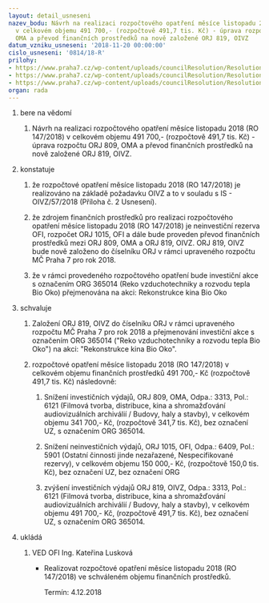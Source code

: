 ```yaml
---
layout: detail_usneseni
nazev_bodu: Návrh na realizaci rozpočtového opatření měsíce listopadu 2018 (RO 147/2018)
  v celkovém objemu 491 700,- (rozpočtově 491,7 tis. Kč) - úprava rozpočtu ORJ 809,
  OMA a převod finančních prostředků na nově založené ORJ 819, OIVZ
datum_vzniku_usneseni: '2018-11-20 00:00:00'
cislo_usneseni: '0814/18-R'
prilohy:
- https://www.praha7.cz/wp-content/uploads/councilResolution/Resolutions/30370/export/Duvodovazprava~407332.docx
- https://www.praha7.cz/wp-content/uploads/councilResolution/Resolutions/30370/export/IS_OIVZ_57_2018_BIOOKO~407331.doc
- https://www.praha7.cz/wp-content/uploads/councilResolution/Resolutions/30370/export/export~408010.pdf
organ: rada
---
```

<ol class="urzList_view" id="urzList">
<li id="" class="urzClass1"><span name="1">bere na vědomí</span> 
<ol class="urzOlClass">
<li id="" class="urzClass2" style="TEXT-ALIGN: left"><span><p>Návrh na realizaci rozpočtového opatření měsíce listopadu 2018 (RO 147/2018) v celkovém objemu 491 700,- (rozpočtově 491,7 tis. Kč) - úprava rozpočtu ORJ 809, OMA a převod finančních prostředků na nově založené ORJ 819, OIVZ.</p></span></li></ol></li>
<li id="" class="urzClass1"><span name="6">konstatuje</span> 
<ol id="" class="urzOlClass">
<li class="urzClass2" id="" style="text-align: left;"><span><p>že rozpočtové opatření měsíce listopadu 2018 (RO 147/2018) je realizováno na základě požadavku OIVZ a to v souladu s IS - OIVZ/57/2018 (Příloha č. 2 Usnesení).<br></p></span></li><li class="urzClass2" id="" style="text-align: left;"><span><p>že zdrojem finančních prostředků pro realizaci rozpočtového opatření měsíce listopadu 2018 (RO 147/2018) je neinvestiční rezerva OFI, rozpočet ORJ 1015, OFI a dále bude proveden převod finančních prostředků mezi ORJ 809, OMA a ORJ 819, OIVZ. ORJ 819, OIVZ bude nově založeno do číselníku ORJ v rámci upraveného rozpočtu MČ Praha 7 pro rok 2018.</p></span></li><li class="urzClass2" id="" style="text-align: left;"><span><p>že v rámci provedeného rozpočtového opatření bude investiční akce s označením ORG 365014 (Reko vzduchotechniky a rozvodu tepla Bio Oko) přejmenována na akci: Rekonstrukce kina Bio Oko</p></span></li>

</ol></li>
<li id="" class="urzClass1"><span name="24">schvaluje</span> 
<ol id="" class="urzOlClass">
<li id="" class="urzClass2" style="TEXT-ALIGN: left"><span><p>Založení ORJ 819, OIVZ do číselníku ORJ v rámci upraveného rozpočtu MČ Praha 7 pro rok 2018 a přejmenování investiční akce s označením ORG 365014 ("Reko vzduchotechniky a rozvodu tepla Bio Oko") na akci: "Rekonstrukce kina Bio Oko".<br></p></span>
</li>
<li class="urzClass2" id="" style="text-align: left;"><span><p>rozpočtové opatření měsíce listopadu 2018 (RO 147/2018) v celkovém objemu finančních prostředků 491 700,- Kč (rozpočtově 491,7 tis. Kč) následovně:</p></span><ol class="urzUlClass"><li class="urzClass3" id="" style="text-align: left;"><span><p>Snížení investičních výdajů, ORJ 809, OMA, Odpa.: 3313, Pol.: 6121 (Filmová tvorba, distribuce, kina a shromažďování audiovizuálních archiválií / Budovy, haly a stavby), v celkovém objemu 341 700,- Kč, (rozpočtově 341,7 tis. Kč), bez označení UZ, s označením ORG 365014. <br></p></span></li><li class="urzClass3" id="" style="text-align: left;"><span><p>Snížení neinvestičních výdajů, ORJ 1015, OFI, Odpa.: 6409, Pol.: 5901 (Ostatní činnosti jinde nezařazené, Nespecifikované rezervy), v celkovém objemu 150 000,- Kč, (rozpočtově 150,0 tis. Kč), bez označení UZ, bez označení ORG</p></span></li><li class="urzClass3" id="" style="text-align: left;"><span><p>zvýšení investičních výdajů ORJ 819, OIVZ, Odpa.: 3313, Pol.: 6121 (Filmová tvorba, distribuce, kina a shromažďování audiovizuálních archiválií / Budovy, haly a stavby), v celkovém objemu 491 700,- Kč, (rozpočtově 491,7 tis. Kč), bez označení UZ, s označením ORG 365014. <br></p></span></li></ol></li></ol></li><li class="urzClass1" id="urzUkoly"><span name="1">ukládá</span><ol class="urzOlClass"><li class="urzClass2"><span><p>VED OFI Ing. Kateřina Lusková</p></span><ul class="urzUlClass"><li class="urzClass3"><span><p>Realizovat rozpočtové opatření měsíce listopadu 2018 (RO 147/2018) ve schváleném objemu finančních prostředků.</p></span><span class="urzUkolTermin">  Termín:&nbsp;4.12.2018</span></li></ul></li></ol></li>
</ol>